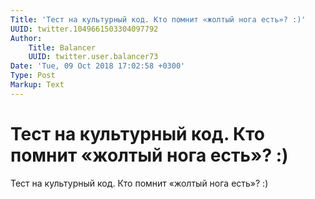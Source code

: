```yaml
---
Title: 'Тест на культурный код. Кто помнит «жолтый нога есть»? :)'
UUID: twitter.1049661503304097792
Author:
    Title: Balancer
    UUID: twitter.user.balancer73
Date: 'Tue, 09 Oct 2018 17:02:58 +0300'
Type: Post
Markup: Text
---
```


# Тест на культурный код. Кто помнит «жолтый нога есть»? :)

Тест на культурный код. Кто помнит «жолтый нога есть»? :)